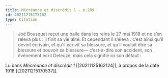 ```yaml
---
title: Mécréance et discrédit 1 - p.209
id: 20211215173102
type: Citation
---
```


> Joë Bousquet reçut une balle dans les reins le 27 mai 1918 et ne s’en releva plus : il finit sa vie alité. Et cependant il s’éleva : c’est ainsi qu’il devint écrivain, et qu’il écrivit sa blessure, et qu’il voulait être sa blessure et pouvoir sa blessure— c’est-à-dire son accident, son événement écrit Deleuze, mais cela signifie ici son défaut :

Lu dans *Mécréance et discrédit 1* [[20211125162124]], à propos de la date 1918 [[20211215170537]].